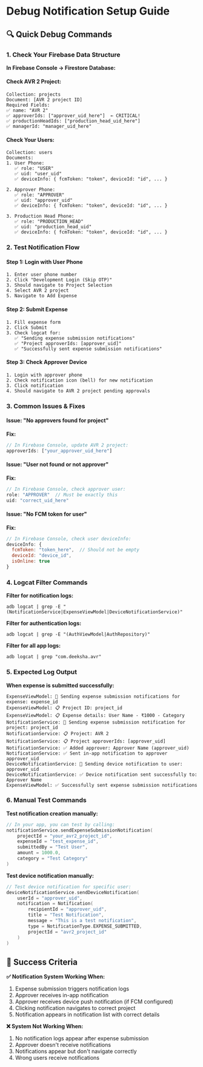 # Debug Notification Setup Guide

## 🔍 Quick Debug Commands

### 1. Check Your Firebase Data Structure

**In Firebase Console → Firestore Database:**

#### Check AVR 2 Project:
```
Collection: projects
Document: [AVR 2 project ID]
Required Fields:
✅ name: "AVR 2"
✅ approverIds: ["approver_uid_here"]  ← CRITICAL!
✅ productionHeadIds: ["production_head_uid_here"]
✅ managerId: "manager_uid_here"
```

#### Check Your Users:
```
Collection: users
Documents:
1. User Phone:
   ✅ role: "USER"
   ✅ uid: "user_uid"
   ✅ deviceInfo: { fcmToken: "token", deviceId: "id", ... }

2. Approver Phone:
   ✅ role: "APPROVER"
   ✅ uid: "approver_uid" 
   ✅ deviceInfo: { fcmToken: "token", deviceId: "id", ... }

3. Production Head Phone:
   ✅ role: "PRODUCTION_HEAD"
   ✅ uid: "production_head_uid"
   ✅ deviceInfo: { fcmToken: "token", deviceId: "id", ... }
```

### 2. Test Notification Flow

#### Step 1: Login with User Phone
```
1. Enter user phone number
2. Click "Development Login (Skip OTP)"
3. Should navigate to Project Selection
4. Select AVR 2 project
5. Navigate to Add Expense
```

#### Step 2: Submit Expense
```
1. Fill expense form
2. Click Submit
3. Check logcat for:
   ✅ "Sending expense submission notifications"
   ✅ "Project approverIds: [approver_uid]"
   ✅ "Successfully sent expense submission notifications"
```

#### Step 3: Check Approver Device
```
1. Login with approver phone
2. Check notification icon (bell) for new notification
3. Click notification
4. Should navigate to AVR 2 project pending approvals
```

### 3. Common Issues & Fixes

#### Issue: "No approvers found for project"
**Fix:**
```javascript
// In Firebase Console, update AVR 2 project:
approverIds: ["your_approver_uid_here"]
```

#### Issue: "User not found or not approver"
**Fix:**
```javascript
// In Firebase Console, check approver user:
role: "APPROVER"  // Must be exactly this
uid: "correct_uid_here"
```

#### Issue: "No FCM token for user"
**Fix:**
```javascript
// In Firebase Console, check user deviceInfo:
deviceInfo: {
  fcmToken: "token_here",  // Should not be empty
  deviceId: "device_id",
  isOnline: true
}
```

### 4. Logcat Filter Commands

**Filter for notification logs:**
```
adb logcat | grep -E "(NotificationService|ExpenseViewModel|DeviceNotificationService)"
```

**Filter for authentication logs:**
```
adb logcat | grep -E "(AuthViewModel|AuthRepository)"
```

**Filter for all app logs:**
```
adb logcat | grep "com.deeksha.avr"
```

### 5. Expected Log Output

**When expense is submitted successfully:**
```
ExpenseViewModel: 🔄 Sending expense submission notifications for expense: expense_id
ExpenseViewModel: 📋 Project ID: project_id
ExpenseViewModel: 📋 Expense details: User Name - ₹1000 - Category
NotificationService: 🔄 Sending expense submission notification for project: project_id
NotificationService: 📋 Project: AVR 2
NotificationService: 📋 Project approverIds: [approver_uid]
NotificationService: ✅ Added approver: Approver Name (approver_uid)
NotificationService: ✅ Sent in-app notification to approver approver_uid
DeviceNotificationService: 🔄 Sending device notification to user: approver_uid
DeviceNotificationService: ✅ Device notification sent successfully to: Approver Name
ExpenseViewModel: ✅ Successfully sent expense submission notifications
```

### 6. Manual Test Commands

**Test notification creation manually:**
```kotlin
// In your app, you can test by calling:
notificationService.sendExpenseSubmissionNotification(
    projectId = "your_avr2_project_id",
    expenseId = "test_expense_id",
    submittedBy = "Test User",
    amount = 1000.0,
    category = "Test Category"
)
```

**Test device notification manually:**
```kotlin
// Test device notification for specific user:
deviceNotificationService.sendDeviceNotification(
    userId = "approver_uid",
    notification = Notification(
        recipientId = "approver_uid",
        title = "Test Notification",
        message = "This is a test notification",
        type = NotificationType.EXPENSE_SUBMITTED,
        projectId = "avr2_project_id"
    )
)
```

## 🎯 Success Criteria

**✅ Notification System Working When:**
1. Expense submission triggers notification logs
2. Approver receives in-app notification
3. Approver receives device push notification (if FCM configured)
4. Clicking notification navigates to correct project
5. Notification appears in notification list with correct details

**❌ System Not Working When:**
1. No notification logs appear after expense submission
2. Approver doesn't receive notifications
3. Notifications appear but don't navigate correctly
4. Wrong users receive notifications 